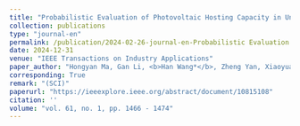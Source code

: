 ```yaml
---
title: "Probabilistic Evaluation of Photovoltaic Hosting Capacity in Unbalanced Distribution Network via Polynomial Chaos Based Kriging Model"
collection: publications
type: "journal-en"
permalink: /publication/2024-02-26-journal-en-Probabilistic Evaluation of Photovoltaic Hosting Capacity in Unbalanced Distribution Network via Polynomial Chaos Based Kriging Model
date: 2024-12-31
venue: "IEEE Transactions on Industry Applications"
paper_author: "Hongyan Ma, Gan Li, <b>Han Wang*</b>, Zheng Yan, Xiaoyuan Xu"
corresponding: True
remark: "(SCI)"
paperurl: "https://ieeexplore.ieee.org/abstract/document/10815108"
citation: ''
volume: "vol. 61, no. 1, pp. 1466 - 1474"
---
```

